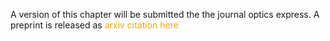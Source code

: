 A version of this chapter will be submitted the the journal optics express. A preprint is released as <span style="color: orange">arxiv citation here</span>